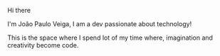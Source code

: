 Hi there

I'm João Paulo Veiga, I am a dev passionate about technology!

This is the space where I spend lot of my time where, imagination and creativity become code.
